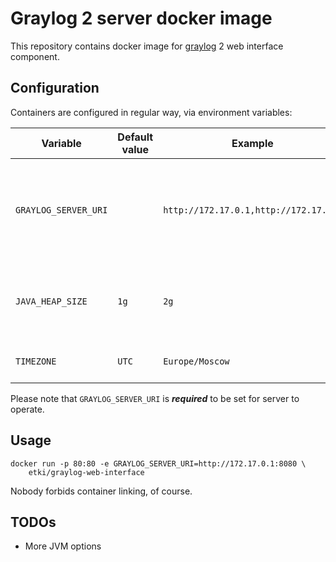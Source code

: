 # Graylog 2 server docker image

This repository contains docker image for [graylog][graylog] 2 web interface
component.

## Configuration

Containers are configured in regular way, via environment variables:

| Variable             | Default value   | Example                               | Note                                                      |
|----------------------|-----------------|---------------------------------------|-----------------------------------------------------------|
| `GRAYLOG_SERVER_URI` |                 | `http://172.17.0.1,http://172.17.0.2` | Comma-separated list of graylog server URIs to connect to | 
| `JAVA_HEAP_SIZE`     | `1g`            | `2g`                                  | Amount of memory dedicated for Java heap                  |
| `TIMEZONE`           | `UTC`           | `Europe/Moscow`                       | Timezone server is located in                             |

Please note that `GRAYLOG_SERVER_URI` is ***required*** to be set for server to
operate.

## Usage

```
docker run -p 80:80 -e GRAYLOG_SERVER_URI=http://172.17.0.1:8080 \
    etki/graylog-web-interface
```

Nobody forbids container linking, of course.

## TODOs

* More JVM options

  [graylog]: https://www.graylog.org